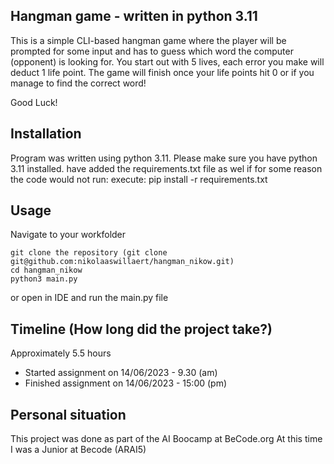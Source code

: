 
## Hangman game - written in python 3.11


This is a simple CLI-based hangman game where the player will be prompted for
some input and has to guess which word the computer (opponent) is looking for. You start out with 5 lives, each
error you make will deduct 1 life point. The game will finish once your life points hit 0 or if you manage to find
the correct word!

Good Luck!

## Installation
Program was written using python 3.11. Please make sure you have python 3.11 installed.
have added the requirements.txt file as wel if for some reason the code would not run:
 execute: pip install -r requirements.txt

## Usage
Navigate to your workfolder
```
git clone the repository (git clone git@github.com:nikolaaswillaert/hangman_nikow.git)
cd hangman_nikow
python3 main.py
```

or open in IDE and run the main.py file

## Timeline (How long did the project take?)
Approximately 5.5 hours
- Started assignment on 14/06/2023 - 9.30 (am)
- Finished assignment on 14/06/2023 - 15:00 (pm)

## Personal situation
This project was done as part of the AI Boocamp at BeCode.org
At this time I was a Junior at Becode (ARAI5)